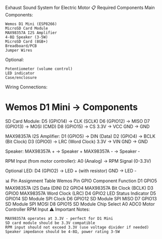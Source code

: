 Exhaust Sound System for Electric Motor
📋 Required Components
Main Components:

    Wemos D1 Mini (ESP8266)
    MicroSD Card Module
    MAX98357A I2S Amplifier
    4-8Ω Speaker (3-5W)
    MicroSD Card (8GB+)
    Breadboard/PCB
    Jumper Wires

Optional:

    Potentiometer (volume control)
    LED indicator
    Case/enclosure


Wiring Connections:

Wemos D1 Mini    →    Components
=====================================

SD Card Module:
D5 (GPIO14)      →    CLK (SCLK)
D6 (GPIO12)      →    MISO
D7 (GPIO13)      →    MOSI (CMD)
D8 (GPIO15)      →    CS
3.3V             →    VCC
GND              →    GND

MAX98357A I2S Amplifier:
D1 (GPIO5)       →    DIN (Data)
D2 (GPIO4)       →    BCLK (Bit Clock)
D3 (GPIO0)       →    LRC (Word Clock)
3.3V             →    VIN
GND              →    GND

Speaker:
MAX98357A +      →    Speaker +
MAX98357A -      →    Speaker -

RPM Input (from motor controller):
A0 (Analog)      →    RPM Signal (0-3.3V)

Optional LED:
D4 (GPIO2)       →    LED + (with resistor)
GND              →    LED -
                

📊 Pin Assignment Table
Wemos Pin 	GPIO 	Component 	Function
D1	GPIO5	MAX98357A	I2S Data (DIN)
D2	GPIO4	MAX98357A	Bit Clock (BCLK)
D3	GPIO0	MAX98357A	Word Clock (LRC)
D4	GPIO2	LED	Status Indicator
D5	GPIO14	SD Module	SPI Clock
D6	GPIO12	SD Module	SPI MISO
D7	GPIO13	SD Module	SPI MOSI
D8	GPIO15	SD Module	Chip Select
A0	ADC0	Motor Controller	RPM Input
⚠️ Important Notes:

    MAX98357A operates at 3.3V - perfect for D1 Mini
    SD card module should be 3.3V compatible
    RPM input should not exceed 3.3V (use voltage divider if needed)
    Speaker impedance should be 4-8Ω, power rating 3-5W

